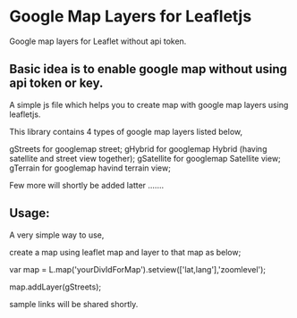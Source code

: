 # Google Map Layers for Leafletjs
Google map layers for Leaflet without api token.


Basic idea is to enable google map without using api token or key.
--------------------------------------------------------------------

A simple js file which helps you to create map with google map layers using leafletjs.

This library contains 4 types of google map layers listed below,

gStreets for googlemap street;
gHybrid for googlemap Hybrid (having satellite and street view together);
gSatellite for googlemap Satellite view;
gTerrain for googlemap havind terrain view;

Few more will shortly be added latter .......

Usage:
-------
A very simple way to use,

create a map using leaflet map and layer to that map as below;

var map = L.map('yourDivIdForMap').setview(['lat,lang'],'zoomlevel');

map.addLayer(gStreets);

sample links will be shared shortly.
